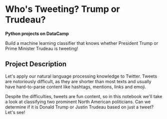 # Who's Tweeting? Trump or Trudeau?
**Python projects on DataCamp**

Build a machine learning classifier that knows whether President Trump or Prime Minister Trudeau is tweeting!

## Project Description
Let's apply our natural language processing knowledge to Twitter. Tweets are notoriously difficult, as they are shorter than most texts and usually have hard-to-parse content like hashtags, mentions, links and emoji.

Despite the difficulties, tweets are fun content, so in this notebook we'll take a look at classifying two prominent North American politicians. Can we determine if it is Donald Trump or Justin Trudeau based on just a tweet? Let's see!

